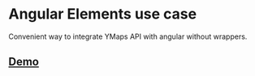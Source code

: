 # Angular Elements use case
Convenient way to integrate YMaps API with angular without wrappers.

## [Demo](https://ivanpadavan.github.io/angular-elements-use-case/)
